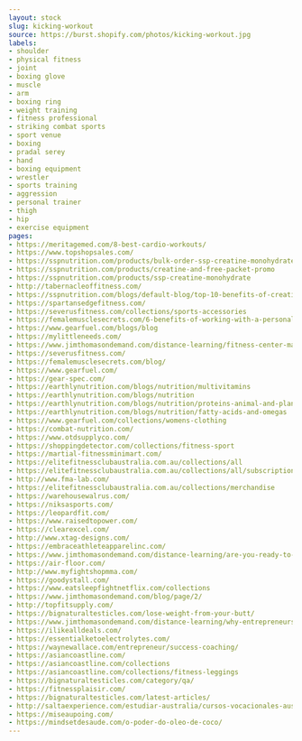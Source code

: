 ```yaml
---
layout: stock
slug: kicking-workout
source: https://burst.shopify.com/photos/kicking-workout.jpg
labels:
- shoulder
- physical fitness
- joint
- boxing glove
- muscle
- arm
- boxing ring
- weight training
- fitness professional
- striking combat sports
- sport venue
- boxing
- pradal serey
- hand
- boxing equipment
- wrestler
- sports training
- aggression
- personal trainer
- thigh
- hip
- exercise equipment
pages:
- https://meritagemed.com/8-best-cardio-workouts/
- https://www.topshopsales.com/
- https://sspnutrition.com/products/bulk-order-ssp-creatine-monohydrate-100-pharmaceutical-grade-12-canisters-600-servings
- https://sspnutrition.com/products/creatine-and-free-packet-promo
- https://sspnutrition.com/products/ssp-creatine-monohydrate
- http://tabernacleoffitness.com/
- https://sspnutrition.com/blogs/default-blog/top-10-benefits-of-creatine-monohydrate
- https://spartansedgefitness.com/
- https://severusfitness.com/collections/sports-accessories
- https://femalemusclesecrets.com/6-benefits-of-working-with-a-personal-trainer/
- https://www.gearfuel.com/blogs/blog
- https://mylittleneeds.com/
- https://www.jimthomasondemand.com/distance-learning/fitness-center-marketing-upgrade-your-class-descriptions/
- https://severusfitness.com/
- https://femalemusclesecrets.com/blog/
- https://www.gearfuel.com/
- https://gear-spec.com/
- https://earthlynutrition.com/blogs/nutrition/multivitamins
- https://earthlynutrition.com/blogs/nutrition
- https://earthlynutrition.com/blogs/nutrition/proteins-animal-and-plant-based
- https://earthlynutrition.com/blogs/nutrition/fatty-acids-and-omegas
- https://www.gearfuel.com/collections/womens-clothing
- https://combat-nutrition.com/
- https://www.otdsupplyco.com/
- https://shoppingdetector.com/collections/fitness-sport
- https://martial-fitnessminimart.com/
- https://elitefitnessclubaustralia.com.au/collections/all
- https://elitefitnessclubaustralia.com.au/collections/all/subscription
- http://www.fma-lab.com/
- https://elitefitnessclubaustralia.com.au/collections/merchandise
- https://warehousewalrus.com/
- https://niksasports.com/
- https://leopardfit.com/
- https://www.raisedtopower.com/
- https://clearexcel.com/
- http://www.xtag-designs.com/
- https://embraceathleteapparelinc.com/
- https://www.jimthomasondemand.com/distance-learning/are-you-ready-to-open-your-own-gym/
- https://air-floor.com/
- http://www.myfightshopmma.com/
- https://goodystall.com/
- https://www.eatsleepfightnetflix.com/collections
- https://www.jimthomasondemand.com/blog/page/2/
- http://topfitsupply.com/
- https://bignaturaltesticles.com/lose-weight-from-your-butt/
- https://www.jimthomasondemand.com/distance-learning/why-entrepreneurs-should-open-a-fitness-business/
- https://ilikealldeals.com/
- https://essentialketoelectrolytes.com/
- https://waynewallace.com/entrepreneur/success-coaching/
- https://asiancoastline.com/
- https://asiancoastline.com/collections
- https://asiancoastline.com/collections/fitness-leggings
- https://bignaturaltesticles.com/category/qa/
- https://fitnessplaisir.com/
- https://bignaturaltesticles.com/latest-articles/
- http://saltaexperience.com/estudiar-australia/cursos-vocacionales-australia/
- https://miseaupoing.com/
- https://mindsetdesaude.com/o-poder-do-oleo-de-coco/
---
```

